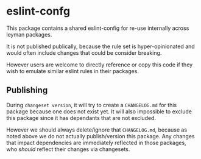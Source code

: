# eslint-confg

This package contains a shared eslint-config for re-use internally across leyman packages.

It is not published publically, because the rule set is hyper-opinionated and would often include changes that could be consider breaking.

However users are welcome to directly reference or copy this code if they wish to emulate similar eslint rules in their packages.

## Publishing

During `changeset version`, it will try to create a `CHANGELOG.md` for this package because one does not exist yet. 
It will also impossible to exclude this package since it has dependants that are not excluded.

However we should always delete/ignore that `CHANGELOG.md`, because as noted above we do not actually publish/version this package.
Any changes that impact dependencies are immediately reflected in those packages, who _should_ reflect their changes via changesets.